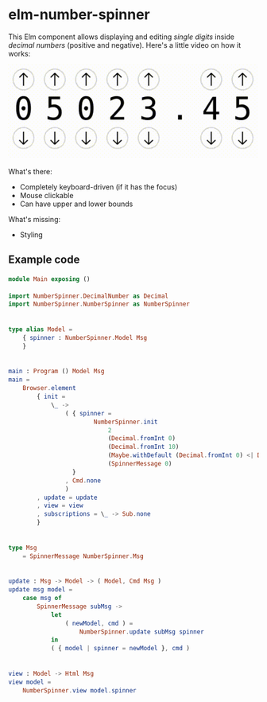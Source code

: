 # elm-number-spinner

This Elm component allows displaying and editing *single digits* inside *decimal numbers* (positive and negative). Here's a little video on how it works:

![How it works](./howitworks.gif)

What's there:

- Completely keyboard-driven (if it has the focus)
- Mouse clickable
- Can have upper and lower bounds

What's missing:

- Styling

## Example code

```elm
module Main exposing ()

import NumberSpinner.DecimalNumber as Decimal
import NumberSpinner.NumberSpinner as NumberSpinner


type alias Model =
    { spinner : NumberSpinner.Model Msg
    }


main : Program () Model Msg
main =
    Browser.element
        { init =
            \_ ->
                ( { spinner =
                        NumberSpinner.init
                            2
                            (Decimal.fromInt 0)
                            (Decimal.fromInt 10)
                            (Maybe.withDefault (Decimal.fromInt 0) <| Decimal.fromString "1.23")
                            (SpinnerMessage 0)
                  }
                , Cmd.none
                )
        , update = update
        , view = view
        , subscriptions = \_ -> Sub.none
        }


type Msg
    = SpinnerMessage NumberSpinner.Msg


update : Msg -> Model -> ( Model, Cmd Msg )
update msg model =
    case msg of
        SpinnerMessage subMsg ->
            let
                ( newModel, cmd ) =
                    NumberSpinner.update subMsg spinner
            in
            ( { model | spinner = newModel }, cmd )


view : Model -> Html Msg
view model =
    NumberSpinner.view model.spinner
```
